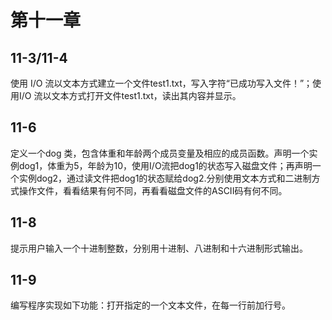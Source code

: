 # 第十一章

## 11-3/11-4

使用 I/O 流以文本方式建立一个文件test1.txt，写入字符“已成功写入文件！”；使用I/O 流以文本方式打开文件test1.txt，读出其内容并显示。

## 11-6

定义一个dog 类，包含体重和年龄两个成员变量及相应的成员函数。声明一个实例dog1，体重为5，年龄为10，使用I/O流把dog1的状态写入磁盘文件；再声明一个实例dog2，通过读文件把dog1的状态赋给dog2.分别使用文本方式和二进制方式操作文件，看看结果有何不同，再看看磁盘文件的ASCII码有何不同。

## 11-8

提示用户输入一个十进制整数，分别用十进制、八进制和十六进制形式输出。

## 11-9

编写程序实现如下功能：打开指定的一个文本文件，在每一行前加行号。
